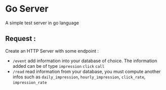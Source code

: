 # Go Server
A simple test server in go language

## Request :

Create an HTTP Server with some endpoint :
- `/event` add information into your database of choice. The information added can be of type `impression` `click` `call`
- `/read` read information from your database, you must compute another infos such as `daily_impression`, `hourly_impression`, `click_rate`, `impression_rate`
